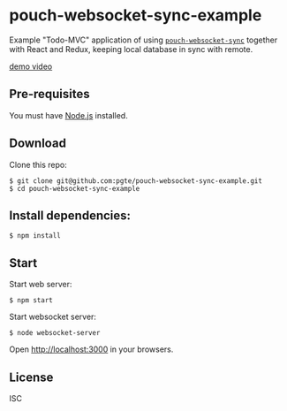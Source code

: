 # pouch-websocket-sync-example

Example "Todo-MVC" application of using [`pouch-websocket-sync`](https://github.com/pgte/pouch-websocket-sync#readme) together with React and Redux, keeping local database in sync with remote.

[demo video](http://www.youtube.com/watch?v=8jOF23dfvl4)

## Pre-requisites

You must have [Node.js](https://nodejs.org/en/) installed.

## Download

Clone this repo:

```
$ git clone git@github.com:pgte/pouch-websocket-sync-example.git
$ cd pouch-websocket-sync-example
```

## Install dependencies:

```
$ npm install
```

## Start

Start web server:

```
$ npm start
```

Start websocket server:

```
$ node websocket-server
```

Open [http://localhost:3000](http://localhost:3000) in your browsers.

## License

ISC